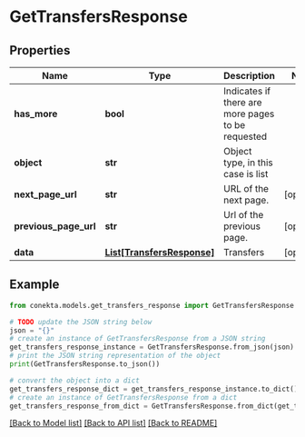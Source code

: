 # GetTransfersResponse


## Properties

Name | Type | Description | Notes
------------ | ------------- | ------------- | -------------
**has_more** | **bool** | Indicates if there are more pages to be requested | 
**object** | **str** | Object type, in this case is list | 
**next_page_url** | **str** | URL of the next page. | [optional] 
**previous_page_url** | **str** | Url of the previous page. | [optional] 
**data** | [**List[TransfersResponse]**](TransfersResponse.md) | Transfers | [optional] 

## Example

```python
from conekta.models.get_transfers_response import GetTransfersResponse

# TODO update the JSON string below
json = "{}"
# create an instance of GetTransfersResponse from a JSON string
get_transfers_response_instance = GetTransfersResponse.from_json(json)
# print the JSON string representation of the object
print(GetTransfersResponse.to_json())

# convert the object into a dict
get_transfers_response_dict = get_transfers_response_instance.to_dict()
# create an instance of GetTransfersResponse from a dict
get_transfers_response_from_dict = GetTransfersResponse.from_dict(get_transfers_response_dict)
```
[[Back to Model list]](../README.md#documentation-for-models) [[Back to API list]](../README.md#documentation-for-api-endpoints) [[Back to README]](../README.md)


